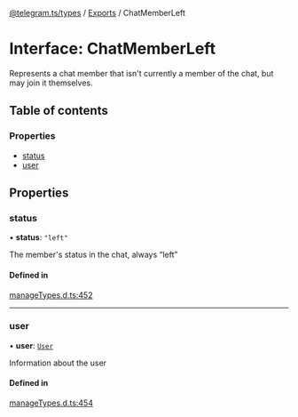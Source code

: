 [@telegram.ts/types](../README.md) / [Exports](../modules.md) / ChatMemberLeft

# Interface: ChatMemberLeft

Represents a chat member that isn't currently a member of the chat, but may join it themselves.

## Table of contents

### Properties

- [status](ChatMemberLeft.md#status)
- [user](ChatMemberLeft.md#user)

## Properties

### status

• **status**: ``"left"``

The member's status in the chat, always “left”

#### Defined in

[manageTypes.d.ts:452](https://github.com/telegramsjs/types/blob/d08200f/src/manageTypes.d.ts#L452)

___

### user

• **user**: [`User`](User.md)

Information about the user

#### Defined in

[manageTypes.d.ts:454](https://github.com/telegramsjs/types/blob/d08200f/src/manageTypes.d.ts#L454)
